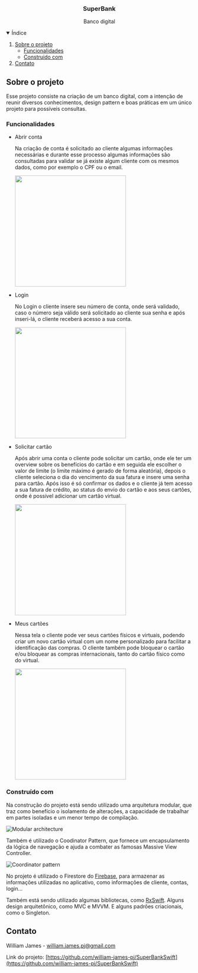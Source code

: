 <br />
<p align="center">

  <h3 align="center">SuperBank</h3>

  <p align="center">
    Banco digital
  </p>
</p>

<details open="open">
  <summary>Índice</summary>
    <ol>
    <li>
      <a href="#sobre-o-projeto">Sobre o projeto</a>
      <ul>
        <li><a href="#funcionalidades">Funcionalidades</a></li>
        <li><a href="#construido-com">Construido com</a></li>
      </ul>
    </li>
    <li><a href="#contato">Contato</a></li>
  </ol>
</details>

## Sobre o projeto

Esse projeto consiste na criação de um banco digital, com a intenção de reunir diversos conhecimentos, design pattern e boas práticas em um único projeto para possíveis consultas.

### Funcionalidades

  * Abrir conta

    Na criação de conta é solicitado ao cliente algumas informações necessárias e durante esse processo algumas informações são consultadas para validar se já existe algum cliente com os mesmos dados, como por exemplo o CPF ou o email.

    <img src=".github/AbrirConta.gif" width="300" />

  * Login
  
    No Login o cliente insere seu número de conta, onde será validado, caso o número seja válido será solicitado ao cliente sua senha e após inseri-lá, o cliente receberá acesso a sua conta.

    <img src=".github/Login.gif" width="300" />

  * Solicitar cartão

    Após abrir uma conta o cliente pode solicitar um cartão, onde ele ter um overview sobre os benefícios do cartão e em seguida ele escolher o valor de limite (o limite máximo é gerado de forma aleatória), depois o cliente seleciona o dia do vencimento da sua fatura e insere uma senha para cartão. Após isso é só confirmar os dados e o cliente já tem acesso a sua fatura de crédito, ao status do envio do cartão e aos seus cartões, onde é possível adicionar um cartão virtual.


    <img src=".github/RequestCard.gif" width="300" />

  * Meus cartões
  
    Nessa tela o cliente pode ver seus cartões físicos e virtuais, podendo criar um novo cartão virtual com um nome personalizado para facilitar a identificação das compras. O cliente também pode bloquear o cartão e/ou bloquear as compras internacionais, tanto do cartão físico como do virtual.

    <img src=".github/MyCards.gif" width="300" />
    
### Construído com

Na construção do projeto está sendo utilizado uma arquitetura modular, que traz como benefício o isolamento de alterações, a capacidade de trabalhar em partes isoladas e um menor tempo de compilação.

![Modular architecture](.github/modularArchitecture.png)

Também é utilizado o Coodinator Pattern, que fornece um encapsulamento da lógica de navegação e ajuda a combater as famosas Massive View Controller.

![Coordinator pattern](.github/CoordinatorPattern.png)

No projeto é utilizado o Firestore do [Firebase](https://firebase.google.com/), para armazenar as informações utilizadas no aplicativo, como informações de cliente, contas, login…

Também está sendo utilizado algumas bibliotecas, como [RxSwift](https://github.com/ReactiveX/RxSwift). Alguns design arquitetônico, como MVC e MVVM. E alguns padrões criacionais, como o Singleton.

## Contato

William James - william.james.pj@gmail.com

Link do projeto: [https://github.com/william-james-pj/SuperBankSwift](https://github.com/william-james-pj/SuperBankSwift)
